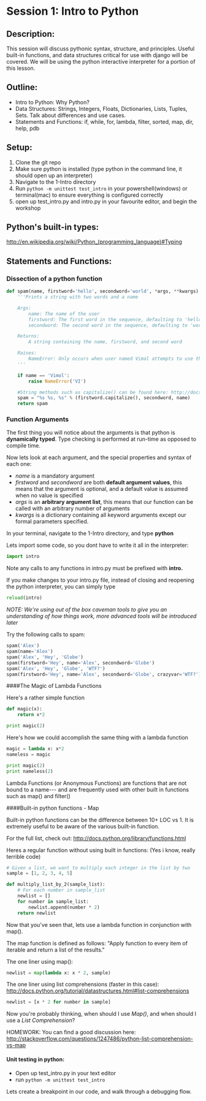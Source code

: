 Session 1: Intro to Python
==============================================
Description:
------------
This session will discuss pythonic syntax, structure, and principles. Useful built-in functions, and data structures critical for use with django will be covered. We will be using the python interactive interpreter for a portion of this lesson.

Outline:
--------
* Intro to Python: Why Python?
* Data Structures: Strings, Integers, Floats, Dictionaries, Lists, Tuples, Sets. Talk about differences and use cases.
* Statements and Functions: if, while, for, lambda, filter, sorted, map, dir, help, pdb


Setup:
------
1. Clone the git repo
2. Make sure python is installed (type python in the command line, it should open up an interpreter)
3. Navigate to the 1-Intro directory
4. Run ```python -m unittest test_intro``` in your powershell(windows) or terminal(mac) to ensure everything is configured correctly
5. open up test_intro.py and intro.py in your favourite editor, and begin the workshop



Python's built-in types:
------------------------
http://en.wikipedia.org/wiki/Python_(programming_language)#Typing

Statements and Functions:
----------------

### Dissection of a python function

```python
def spam(name, firstword='hello', secondword='world', *args, **kwargs):
    '''Prints a string with two words and a name

    Args:
        name: The name of the user
        firstword: The first word in the sequence, defaulting to 'hello'
        secondword: The second word in the sequence, defaulting to 'world'

    Returns:
        A string containing the name, firstword, and second word

    Raises:
        NameError: Only occurs when user named Vimal attempts to use this function
    '''

    if name == 'Vimol':
        raise NameError('VI')

    #String methods such as capitalize() can be found here: http://docs.python.org/library/stdtypes.html#string-methods
    spam = "%s %s, %s" % (firstword.capitalize(), secondword, name)
    return spam
```

### Function Arguments

The first thing you will notice about the arguments is that python is **dynamically typed**. Type checking is performed at run-time as opposed to compile time.

Now lets look at each argument, and the special properties and syntax of each one:

* *name* is a mandatory argument
* *firstword* and *secondword* are both **default argument values**, this means that the argument is optional, and a default value is assumed when no value is specified
* *args* is an **arbitrary argument list**, this means that our function can be called with an arbitrary number of arguments
* *kwargs* is a dictionary containing all keyword arguments except our formal parameters specified.

In your terminal, navigate to the 1-Intro directory, and type **python**

Lets import some code, so you dont have to write it all in the interpreter:
```python
import intro
```

Note any calls to any functions in intro.py must be prefixed with **intro.**

If you make changes to your intro.py file, instead of closing and reopening the python interpreter, you can simply type

```python
reload(intro)
```

*NOTE: We're using out of the box caveman tools to give you an understanding of how things work, more advanced tools will be introduced later*

Try the following calls to spam:

```python
spam('Alex')
spam(name='Alex')
spam('Alex', 'Hey', 'Globe')
spam(firstword='Hey', name='Alex', secondword='Globe')
spam('Alex', 'Hey', 'Globe', 'WTF?')
spam(firstword='Hey', name='Alex', secondword='Globe', crazyvar='WTF?')
```

####The Magic of Lambda Functions

Here's a rather simple function 

```python
def magic(x):
    return x*2

print magic(2)
```

Here's how we could accomplish the same thing with a lambda function

```python
magic = lambda x: x*2
nameless = magic

print magic(2)
print nameless(2)
```

Lambda Functions (or Anonymous Functions) are functions that are not bound to a name--- and are frequently used with other built in functions such as map() and filter()

####Built-in python functions - Map

Built-in python functions can be the difference between 10+ LOC vs 1. It is extremely useful to be aware of the various built-in function.

For the full list, check out: 
http://docs.python.org/library/functions.html

Heres a regular function without using built in functions:
(Yes i know, really terrible code)

```python
# Given a list, we want to multiply each integer in the list by two
sample = [1, 2, 3, 4, 5]

def multiply_list_by_2(sample_list):
    # For each number in sample_list
    newlist = []
    for number in sample_list:
        newlist.append(number * 2)
    return newlist
```

Now that you've seen that, lets use a lambda function in conjunction with map().

The map function is defined as follows: "Apply function to every item of iterable and return a list of the results."

The one liner using map():
```python
newlist = map(lambda x: x * 2, sample)
```

The one liner using list comprehensions (faster in this case):
http://docs.python.org/tutorial/datastructures.html#list-comprehensions
```python
newlist = [x * 2 for number in sample]
```

Now you're probably thinking, when should I use *Map()*, and when should I use a *List Comprehension*?

HOMEWORK: You can find a good discussion here:
http://stackoverflow.com/questions/1247486/python-list-comprehension-vs-map

#### Unit testing in python:
* Open up test_intro.py in your text editor
* run ```python -m unittest test_intro```

Lets create a breakpoint in our code, and walk through a debugging flow.

